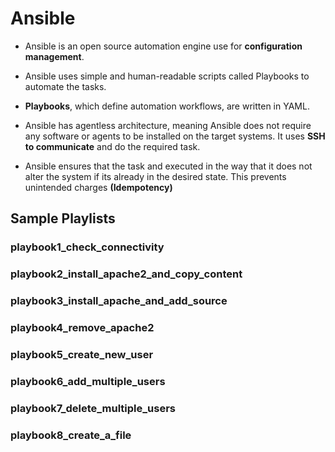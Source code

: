 # Ansible
- Ansible is an open source automation engine use for **configuration management**.

- Ansible uses simple and human-readable scripts called Playbooks to automate the tasks.

- **Playbooks**, which define automation workflows, are written in YAML.

- Ansible has agentless architecture, meaning Ansible does not require any software or agents to be installed on the target systems. It uses **SSH to communicate** and do the required task.

- Ansible ensures that the task and executed in the way that it does not alter the system if its already in the desired state. This prevents unintended charges **(Idempotency)**

## Sample Playlists

### playbook1_check_connectivity

### playbook2_install_apache2_and_copy_content

### playbook3_install_apache_and_add_source

### playbook4_remove_apache2

### playbook5_create_new_user

### playbook6_add_multiple_users

### playbook7_delete_multiple_users

### playbook8_create_a_file

